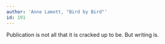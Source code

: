 ```yaml
---
author: 'Anne Lamott, "Bird by Bird"'
id: 191
---
```


Publication is not all that it is cracked up to be. But writing is.